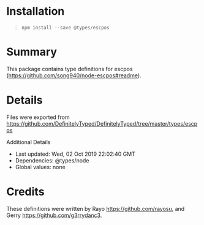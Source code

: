 # Installation
> `npm install --save @types/escpos`

# Summary
This package contains type definitions for escpos (https://github.com/song940/node-escpos#readme).

# Details
Files were exported from https://github.com/DefinitelyTyped/DefinitelyTyped/tree/master/types/escpos

Additional Details
 * Last updated: Wed, 02 Oct 2019 22:02:40 GMT
 * Dependencies: @types/node
 * Global values: none

# Credits
These definitions were written by Rayo <https://github.com/rayosu>, and Gerry <https://github.com/g3rrydanc3>.
